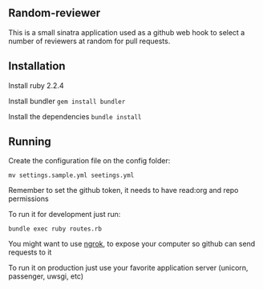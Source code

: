 ## Random-reviewer

This is a small sinatra application used as a github web hook to select a number of reviewers
at random for pull requests.

## Installation

Install ruby 2.2.4

Install bundler
`gem install bundler`

Install the dependencies
`bundle install`

## Running

Create the configuration file on the config folder:

`mv settings.sample.yml seetings.yml`

Remember to set the github token, it needs to have read:org and repo permissions

To run it for development just run:

`bundle exec ruby routes.rb`

You might want to use [ngrok](https://ngrok.com/), to expose your computer so github can send
requests to it

To run it on production just use your favorite application server (unicorn, passenger, uwsgi, etc)
